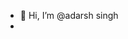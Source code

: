 - 👋 Hi, I’m @adarsh singh
- <!---
- 👀 I’m interested in CP/DSA
- 🌱 I’m currently learning Django
- 💞️ I’m looking to collaborate on Coding Stuff
- 📫 https://www.linkedin.com/in/adarsh1722/


adarsh-singh-cognoai/adarsh-singh-cognoai is a ✨ special ✨ repository because its `README.md` (this file) appears on your GitHub profile.
You can click the Preview link to take a look at your changes.
--->
